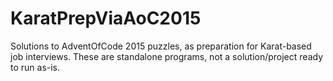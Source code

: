 # KaratPrepViaAoC2015
Solutions to AdventOfCode 2015 puzzles, as preparation for Karat-based job interviews.  These are standalone programs, not a solution/project ready to run as-is.
